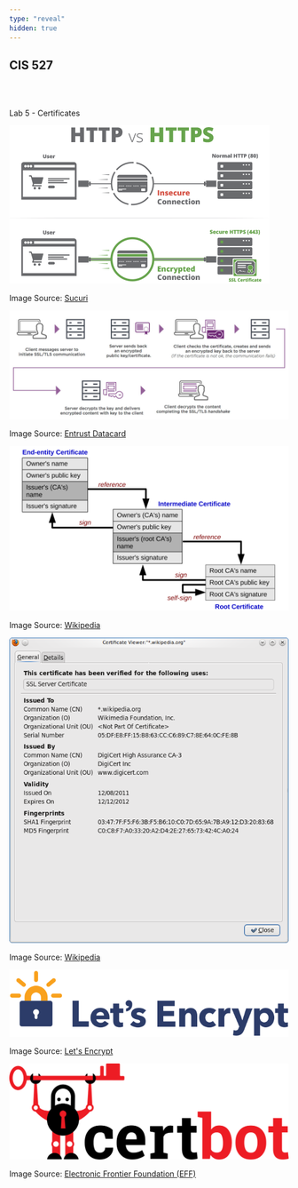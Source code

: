 ```yaml
---
type: "reveal"
hidden: true
---
```

<section>
	<h2>CIS 527</h2><br><br><p>Lab 5 - Certificates</p>
</section>
<section>
	<img class="stretch plain" src="../../images/ssl_sucuri.png">
	<p class="imagecredit">Image Source: <a href="https://sucuri.net/guides/how-to-install-ssl-certificate">Sucuri</a></p>
</section>
<section>
	<img class="stretch plain" src="../../images/ssl_work_entrust.jpg">
	<p class="imagecredit">Image Source: <a href="https://www.entrustdatacard.com/pages/ssl">Entrust Datacard</a></p>
</section>
<section>
	<img class="stretch plain" src="../../images/ssl_chain_wiki.svg">
	<p class="imagecredit">Image Source: <a href="https://en.wikipedia.org/wiki/Public_key_certificate">Wikipedia</a></p>
</section>
<section>
	<img class="stretch plain" src="../../images/ssl_cert_wiki.png">
	<p class="imagecredit">Image Source: <a href="https://en.wikipedia.org/wiki/Public_key_certificate">Wikipedia</a></p>
</section>
<section>
	<img class="stretch plain" src="../../images/letsencrypt-logo-horizontal.svg">
	<p class="imagecredit">Image Source: <a href="https://letsencrypt.org/">Let's Encrypt</a></p>
</section>
<section>
	<img class="stretch plain" src="../../images/certbot_logo.svg">
	<p class="imagecredit">Image Source: <a href="https://certbot.eff.org/">Electronic Frontier Foundation (EFF)</a></p>
</section>
